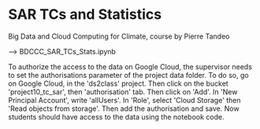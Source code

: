 # SAR TCs and Statistics

Big Data and Cloud Computing for Climate, course by Pierre Tandeo

--> BDCCC_SAR_TCs_Stats.ipynb

To authorize the access to the data on Google Cloud, the supervisor needs to set the authorisations parameter of the project data folder. To do so, go on Google Cloud, in the 'ds2class' project. Then click on the bucket 'project10_tc_sar', then 'authorisation' tab. Then click on 'Add'. In 'New Principal Account', write 'allUsers'. In 'Role', select 'Cloud Storage' then 'Read objects from storage'. Then add the authorisation and save. Now students should have access to the data using the notebook code.
